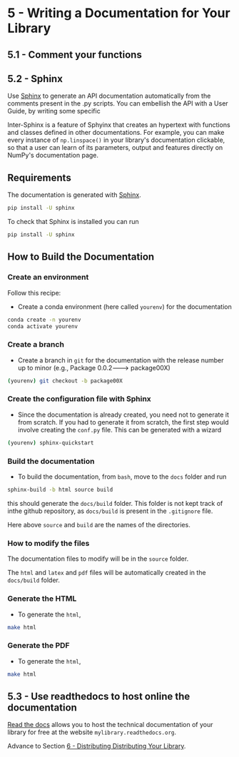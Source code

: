 # 5 - Writing a Documentation for Your Library

## 5.1 - Comment your functions

## 5.2 - Sphinx

Use [Sphinx](http://www.sphinx-doc.org/) to generate an API documentation automatically from the comments present in the .py scripts. You can embellish the API with a User Guide, by writing some specific

Inter-Sphinx is a feature of Sphyinx that creates an hypertext with functions and classes defined in other documentations. For example, you can make every instance of `np.linspace()` in your library's documentation clickable, so that a user can learn of its parameters, output and features directly on NumPy's documentation page.

## Requirements
The documentation is generated with
[Sphinx](https://www.sphinx-doc.org/en/master/usage/installation.html).
```bash
pip install -U sphinx
```
To check that Sphinx is installed you can run
```bash
pip install -U sphinx
```

## How to Build the Documentation

### Create an environment
Follow this recipe:
- Create a conda environment (here called `yourenv`) for the documentation
```bash
conda create -n yourenv
conda activate yourenv
```

### Create a branch
- Create a branch in `git` for the documentation with the release number up to
minor (e.g., Package 0.0.2---> package00X)
```bash
(yourenv) git checkout -b package00X
```

### Create the configuration file with Sphinx
- Since the documentation is already created, you need not to generate it
from scratch. If you had to generate it from scratch, the first step would
involve creating the `conf.py` file. This can be generated with a wizard
```bash
(yourenv) sphinx-quickstart
```

### Build the documentation
- To build the documentation, from `bash`, move to the `docs` folder and run
```bash
sphinx-build -b html source build
```
this should generate the `docs/build` folder. This folder is not kept track of
inthe github repository, as `docs/build` is present in the `.gitignore` file.

Here above `source` and `build` are the names of the directories.

### How to modify the files

The documentation files to modify will be in the `source` folder.

The `html` and `latex`  and `pdf` files will be automatically created in the
`docs/build` folder.

### Generate the HTML

- To generate the `html`,
```bash
make html
```

### Generate the PDF
- To generate the `html`,
```bash
make html
```


## 5.3 - Use readthedocs to host online the documentation

[Read the docs](https://readthedocs.org/) allows you to host the technical
documentation of your library
for free at the website `mylibrary.readthedocs.org`.


Advance to
Section [6 - Distributing Distributing Your Library](6-distribute.md).

